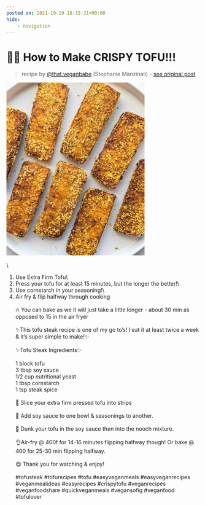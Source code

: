 ```yaml
---
posted on: 2021-10-19 18:15:31+00:00
hide:
    - navigation
---
```


# 🙌😍 How to Make CRISPY TOFU!!! 

> recipe by [@that.veganbabe](https://www.instagram.com/that.veganbabe/) 
(Stephanie Manzinali) - [see original post](https://instagram.com/p/CVODo7VMMY8)

![](../img/that.veganbabe_19-10-2021_1810.png)

\
1. Use Extra Firm Tofu\
2. Press your tofu for at least 15 minutes, but the longer the better!\
3. Use cornstarch in your seasoning!\
4. Air fry & flip halfway through cooking\
\
🔥 You can bake as we it will just take a little longer - about 30 min as opposed to 15 in the air fryer\
\
✨This tofu steak recipe is one of my go to’s! I eat it at least twice a week & it’s super simple to make!✨\
\
✨Tofu Steak Ingredients✨\
\
1 block tofu\
3 tbsp soy sauce\
1/2 cup nutritional yeast\
1 tbsp cornstarch\
1 tsp steak spice\
\
🔪 Slice your extra firm pressed tofu into strips\
\
🧄 Add soy sauce to one bowl & seasonings to another.\
\
🥣 Dunk your tofu in the soy sauce then into the nooch mixture.\
\
👌Air-fry @ 400f for 14-16 minutes flipping halfway though! Or bake @ 400 for 25-30 min flipping halfway.\
\
😋 Thank you for watching & enjoy! \
\
\#tofusteak \#tofurecipes \#tofu \#easyveganmeals \#easyveganrecipes \#veganmealideas \#easyrecipes \#crispytofu \#veganrecipes \#veganfoodshare \#quickveganmeals \#vegansofig \#veganfood \#tofulover 